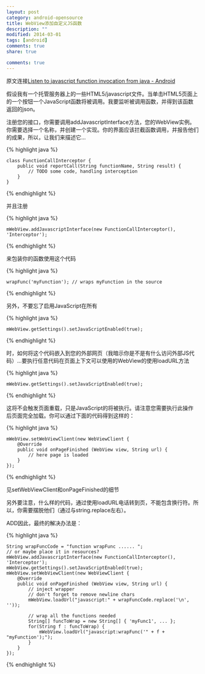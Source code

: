 ```yaml
---
layout: post
category: android-opensource
title: WebView添加自定义JS函数
description: ""
modified: 2014-03-01
tags: [android]
comments: true
share: true

comments: true
---
```




原文连接[Listen to javascript function invocation from java - Android](http://stackoverflow.com/questions/9306801/listen-to-javascript-function-invocation-from-java-android)


假设我有一个托管服务器上的一些HTML5/javascript文件。当单击HTML5页面上的一个按钮一个JavaScript函数将被调用。我要监听被调用函数，并得到该函数返回的json。

注册您的接口，你需要调用addJavascriptInterface方法，您的WebView实例。你需要选择一个名称，并创建一个实现。你的界面应该拦截函数调用，并报告他们的成果，所以，让我们来描述它...

{% highlight java %}

    class FunctionCallInterceptor {
        public void reportCall(String functionName, String result) {
            // TODO some code, handling interception
        }
    }

{% endhighlight %}

并且注册

{% highlight java %}

    mWebView.addJavascriptInterface(new FunctionCallInterceptor(), 'Interceptor');

{% endhighlight %}

来包装你的函数使用这个代码

{% highlight java %}

    wrapFunc('myFunction'); // wraps myFunction in the source

{% endhighlight %}

另外，不要忘了启用JavaScript在所有

{% highlight java %}

    mWebView.getSettings().setJavaScriptEnabled(true);

{% endhighlight %}

时，如何将这个代码嵌入到您的外部网页（我暗示你是不是有什么访问外部JS代码）...要执行任意代码在页面上下文可以使用的WebView的使用loadURL方法

{% highlight java %}

    mWebView.getSettings().setJavaScriptEnabled(true);

{% endhighlight %}

这将不会触发页面重载，只是JavaScript的将被执行。请注意您需要执行此操作后页面完全加载。你可以通过下面的代码得到这样的：

{% highlight java %}

    mWebView.setWebViewClient(new WebViewClient {
        @Override
        public void onPageFinished (WebView view, String url) {
            // here page is loaded
        }
    });

{% endhighlight %}


见setWebViewClient和onPageFinished的细节

另外要注意，什么样的代码，通过使用loadURL电话转到页，不能包含换行符。所以，你需要摆脱他们（通过与string.replace左右）。

ADD因此，最终的解决办法是：

{% highlight java %}

    String wrapFuncCode = "function wrapFunc ...... ";
    // or maybe place it in resources?
    mWebView.addJavascriptInterface(new FunctionCallInterceptor(), 'Interceptor');
    mWebView.getSettings().setJavaScriptEnabled(true);
    mWebView.setWebViewClient(new WebViewClient {
        @Override
        public void onPageFinished (WebView view, String url) {
            // inject wrapper
            // don't forget to remove newline chars
            mWebView.loadUrl("javascript:" + wrapFuncCode.replace('\n', ''));

            // wrap all the functions needed
            String[] funcToWrap = new String[] { 'myFunc1', ... };
            for(String f : funcToWrap) {
                mWebView.loadUrl("javascript:wrapFunc('" + f + "myFunction');");  
            }  
        }
    });

{% endhighlight %}